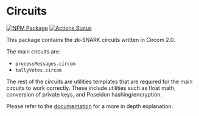 # Circuits

[![NPM Package][circuits-npm-badge]][circuits-npm-link]
[![Actions Status][circuits-actions-badge]][circuits-actions-link]

This package contains the zk-SNARK circuits written in Circom 2.0.

The main circuits are:

- `processMessages.circom`
- `tallyVotes.circom`

The rest of the circuits are utilities templates that are required for the main circuits to work correctly. These include utilities such as float math, conversion of private keys, and Poseidon hashing/encryption.

Please refer to the [documentation](https://maci.pse.dev/docs/category/zk-snark-circuits) for a more in depth explanation.

[circuits-npm-badge]: https://img.shields.io/npm/v/maci-circuits.svg
[circuits-npm-link]: https://www.npmjs.com/package/maci-circuits
[circuits-actions-badge]: https://github.com/privacy-scaling-explorations/maci/actions/workflows/circuit-build.yml/badge.svg
[circuits-actions-link]: https://github.com/privacy-scaling-explorations/maci/actions?query=workflow%3ACircuit
